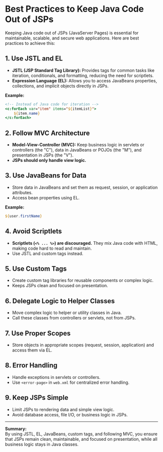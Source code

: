# Best Practices to Keep Java Code Out of JSPs

Keeping Java code out of JSPs (JavaServer Pages) is essential for maintainable, scalable, and secure web applications. Here are best practices to achieve this:

## 1. Use JSTL and EL

- **JSTL (JSP Standard Tag Library):** Provides tags for common tasks like iteration, conditionals, and formatting, reducing the need for scriptlets.
- **Expression Language (EL):** Allows you to access JavaBeans properties, collections, and implicit objects directly in JSPs.

**Example:**

```jsp
<!-- Instead of Java code for iteration -->
<c:forEach var="item" items="${itemList}">
    ${item.name}
</c:forEach>
```

## 2. Follow MVC Architecture

- **Model-View-Controller (MVC):** Keep business logic in servlets or controllers (the "C"), data in JavaBeans or POJOs (the "M"), and presentation in JSPs (the "V").
- **JSPs should only handle view logic.**

## 3. Use JavaBeans for Data

- Store data in JavaBeans and set them as request, session, or application attributes.
- Access bean properties using EL.

**Example:**

```jsp
${user.firstName}
```

## 4. Avoid Scriptlets

- **Scriptlets (`<% ... %>`) are discouraged.** They mix Java code with HTML, making code hard to read and maintain.
- Use JSTL and custom tags instead.

## 5. Use Custom Tags

- Create custom tag libraries for reusable components or complex logic.
- Keeps JSPs clean and focused on presentation.

## 6. Delegate Logic to Helper Classes

- Move complex logic to helper or utility classes in Java.
- Call these classes from controllers or servlets, not from JSPs.

## 7. Use Proper Scopes

- Store objects in appropriate scopes (request, session, application) and access them via EL.

## 8. Error Handling

- Handle exceptions in servlets or controllers.
- Use `<error-page>` in `web.xml` for centralized error handling.

## 9. Keep JSPs Simple

- Limit JSPs to rendering data and simple view logic.
- Avoid database access, file I/O, or business logic in JSPs.

---

**Summary:**  
By using JSTL, EL, JavaBeans, custom tags, and following MVC, you ensure that JSPs remain clean, maintainable, and focused on presentation, while all business logic stays in Java classes.
